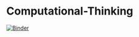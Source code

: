 # Computational-Thinking

[![Binder](https://mybinder.org/badge_logo.svg)](https://mybinder.org/v2/gh/IMC-UAS-Krems/Computational-Thinking/master)
